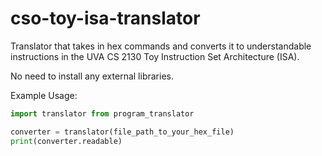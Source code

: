 # cso-toy-isa-translator
Translator that takes in hex commands and converts it to understandable instructions in the UVA CS 2130 Toy Instruction Set Architecture (ISA).

No need to install any external libraries.

Example Usage:

```python
import translator from program_translator

converter = translator(file_path_to_your_hex_file)
print(converter.readable)
```

